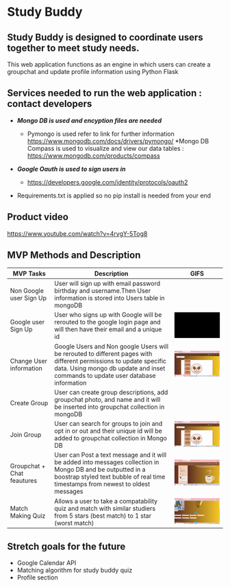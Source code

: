 # Study Buddy
## Study Buddy is designed to coordinate users together to meet study needs. ##
This web application functions as an engine in which users can create a groupchat and update profile information using Python Flask
## Services needed to run the web application : contact developers ##
  * ***Mongo DB is used and encyption files are needed***
    * Pymongo is used refer to link for further information https://www.mongodb.com/docs/drivers/pymongo/
    *Mongo DB Compass is used to visualize and view our data tables : https://www.mongodb.com/products/compass

  * ***Google Oauth is used to sign users in***
    * https://developers.google.com/identity/protocols/oauth2
  * Requirements.txt is applied so no pip install is needed from your end

## Product video
https://www.youtube.com/watch?v=4rvgY-5Tog8
 
## MVP Methods and  Description ##
MVP Tasks  | Description | GIFS
------------- | ------------- | ------------- 
Non Google user Sign Up  | User will sign up with email password birthday and username.Then User information is stored into Users table in mongoDB | 
Google user Sign Up | User who signs up with Google will be rerouted to the google login page and will then have their email and a unique id | ![](./google_signin.gif)
Change User information  | Google Users and Non google Users will be rerouted to different pages with different permissions to update specific data. Using mongo db update and inset commands to update user database information | ![](./profile_settings.gif)
Create Group | User can create group descriptions, add groupchat photo, and name and it will be inserted into groupchat collection in mongoDB | 
Join Group | User can search for groups to join and opt in or out and their unique id will be added to groupchat collection in Mongo DB | ![](./join_group.gif)
Groupchat + Chat feautures | User can Post a text message and it will be added into messages collection in Mongo DB and be outputted in a boostrap styled text bubble of real time timestamps from newest to oldest  messages | ![](./chat_message.gif)
Match Making Quiz | Allows a user to take a compatability quiz and match with similar studiers from 5 stars (best match) to 1 star (worst match) | ![](./match_quiz.gif)
 

## Stretch goals for the future ##
* Google Calendar API
* Matching algorithm for study buddy quiz 
* Profile section 
